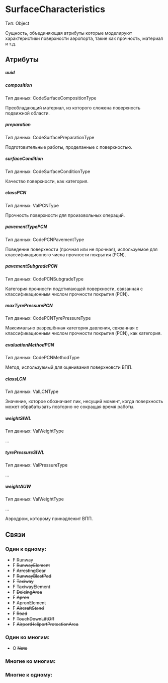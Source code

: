 SurfaceCharacteristics
===============
Тип: Object

Сущность, объединяющая атрибуты которые моделируют характеристики поверхности аэропорта, такие как прочность, материал и т.д.

## Атрибуты

##### uuid

##### composition
Тип данных: CodeSurfaceCompositionType

Преобладающий материал, из которого сложена поверхность подвижной области.

##### preparation
Тип данных: CodeSurfacePreparationType

Подготовительные работы, проделанные с поверхностью.

##### surfaceCondition
Тип данных: CodeSurfaceConditionType

Качество поверхности, как категория.

##### classPCN
Тип данных: ValPCNType

Прочность поверхности для произовольных операций.

##### pavementTypePCN
Тип данных: CodePCNPavementType

Поведение поверхности (прочная или не прочная), используемое для классификационного числа прочности покрытия (PCN).

##### pavementSubgradePCN
Тип данных: CodePCNSubgradeType

Категория прочности подстилающей поверхности, связанная с классификационным числом прочности покрытия (PCN).

##### maxTyrePressurePCN
Тип данных: CodePCNTyrePressureType

Максимально разрешённая категория давления, связанная с классификационным числом прочности покрытия (PCN), как категория.

##### evaluationMethodPCN
Тип данных: CodePCNMethodType

Метод, используемый для оценивания поверхновсти ВПП.

##### classLCN
Тип данных: ValLCNType

Значение, которое обозначает пик, несущий момент, когда поверхность может обрабатывать повторно не сокращая время работы.

##### weightSIWL
Тип данных: ValWeightType

...

##### tyrePressureSIWL
Тип данных: ValPressureType

...

##### weightAUW
Тип данных: ValWeightType

...



Аэродром, которому принадлежит ВПП.

## Связи

### Один к одному:

- F Runway
- F ~~RunwayElement~~
- F ~~ArrestingGear~~
- F ~~RunwayBlastPad~~
- F ~~Taxiway~~
- F ~~TaxiwayElement~~
- F ~~DeicingArea~~
- F ~~Apron~~
- F ~~ApronElement~~
- F ~~AircraftStand~~
- F ~~Road~~
- F ~~TouchDownLiftOff~~
- F ~~AirportHeliportProtectionArea~~

### Один ко многим:

- O ~~Note~~

### Многие ко многим:


### Многие к одному:

